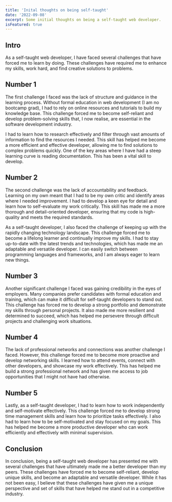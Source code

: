 ```yaml
---
title: 'Inital thoughts on being self-taught'
date: '2022-09-08'
excerpt: Some initial thoughts on being a self-taught web developer.
isFeatured: true
---
```


## Intro

As a self-taught web developer, I have faced several challenges that have forced me to learn by doing. These challenges have required me to enhance my skills, work hard, and find creative solutions to problems.

## Number 1

The first challenge I faced was the lack of structure and guidance in the learning process. Without formal education in web development (I am no bootcamp grad), I had to rely on online resources and tutorials to build my knowledge base. This challenge forced me to become self-reliant and develop problem-solving skills that, I now realise, are essential in the software development industry. 

I had to learn how to research effectively and filter through vast amounts of information to find the resources I needed. This skill has helped me become a more efficient and effective developer, allowing me to find solutions to complex problems quickly. One of the key areas where I have had a steep learning curve is reading documentation. This has been a vital skill to develop.

## Number 2

The second challenge was the lack of accountability and feedback. Learning on my own meant that I had to be my own critic and identify areas where I needed improvement. I had to develop a keen eye for detail and learn how to self-evaluate my work critically. This skill has made me a more thorough and detail-oriented developer, ensuring that my code is high-quality and meets the required standards.

As a self-taught developer, I also faced the challenge of keeping up with the rapidly changing technology landscape. This challenge forced me to become a lifelong learner and continually improve my skills. I had to stay up-to-date with the latest trends and technologies, which has made me an adaptable and versatile developer. I can easily switch between programming languages and frameworks, and I am always eager to learn new things.

## Number 3

Another significant challenge I faced was gaining credibility in the eyes of employers. Many companies prefer candidates with formal education and training, which can make it difficult for self-taught developers to stand out. This challenge has forced me to develop a strong portfolio and demonstrate my skills through personal projects. It also made me more resilient and determined to succeed, which has helped me persevere through difficult projects and challenging work situations.

## Number 4

The lack of professional networks and connections was another challenge I faced. However, this challenge forced me to become more proactive and develop networking skills. I learned how to attend events, connect with other developers, and showcase my work effectively. This has helped me build a strong professional network and has given me access to job opportunities that I might not have had otherwise.

## Number 5

Lastly, as a self-taught developer, I had to learn how to work independently and self-motivate effectively. This challenge forced me to develop strong time management skills and learn how to prioritize tasks effectively. I also had to learn how to be self-motivated and stay focused on my goals. This has helped me become a more productive developer who can work efficiently and effectively with minimal supervision.

## Conclusion

In conclusion, being a self-taught web developer has presented me with several challenges that have ultimately made me a better developer than my peers. These challenges have forced me to become self-reliant, develop unique skills, and become an adaptable and versatile developer. While it has not been easy, I believe that these challenges have given me a unique perspective and set of skills that have helped me stand out in a competitive industry.

